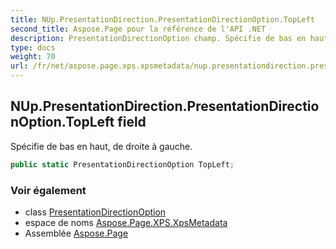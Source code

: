 ```yaml
---
title: NUp.PresentationDirection.PresentationDirectionOption.TopLeft
second_title: Aspose.Page pour la référence de l'API .NET
description: PresentationDirectionOption champ. Spécifie de bas en haut de droite à gauche.
type: docs
weight: 70
url: /fr/net/aspose.page.xps.xpsmetadata/nup.presentationdirection.presentationdirectionoption/topleft/
---
```

## NUp.PresentationDirection.PresentationDirectionOption.TopLeft field

Spécifie de bas en haut, de droite à gauche.

```csharp
public static PresentationDirectionOption TopLeft;
```

### Voir également

* class [PresentationDirectionOption](../)
* espace de noms [Aspose.Page.XPS.XpsMetadata](../../nup.presentationdirection.presentationdirectionoption/)
* Assemblée [Aspose.Page](../../../)


